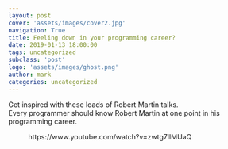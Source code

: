 ```yaml
---
layout: post
cover: 'assets/images/cover2.jpg'
navigation: True
title: Feeling down in your programming career?
date: 2019-01-13 18:00:00
tags: uncategorized
subclass: 'post'
logo: 'assets/images/ghost.png'
author: mark
categories: uncategorized
---
```

<!-- wp:paragraph -->  <p>Get inspired with these loads of Robert Martin talks.<br> Every programmer should know Robert Martin at one point in his programming career.</p>  <!-- /wp:paragraph -->    <!-- wp:core-embed/youtube {"url":"https://www.youtube.com/watch?v=zwtg7lIMUaQ","type":"video","providerNameSlug":"youtube","className":"wp-embed-aspect-16-9 wp-has-aspect-ratio"} -->  <figure class="wp-block-embed-youtube wp-block-embed is-type-video is-provider-youtube wp-embed-aspect-16-9 wp-has-aspect-ratio"><div class="wp-block-embed__wrapper">  https://www.youtube.com/watch?v=zwtg7lIMUaQ  </div></figure>  <!-- /wp:core-embed/youtube -->
